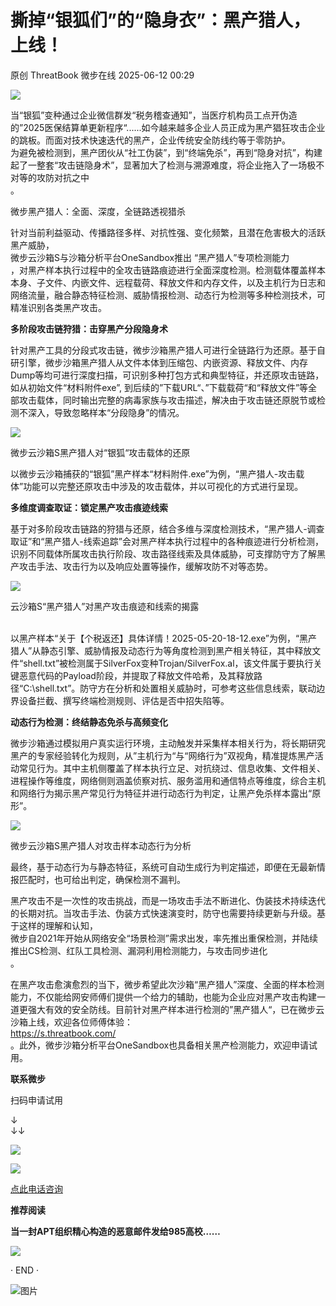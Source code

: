 #  撕掉“银狐们”的“隐身衣”：黑产猎人，上线！  
原创 ThreatBook  微步在线   2025-06-12 00:29  
  
![](https://mmbiz.qpic.cn/mmbiz_png/Yv6ic9zgr5hSEBAmB1ichicNzYXSuLibhHNibUicWIJKpF3Qh9hyVHNPSWgLvBq2PTERZMB9OukxibmQm7pr4AjApg2JA/640?wx_fmt=png&from=appmsg "")  
  
  
当“银狐”变种通过企业微信群发“税务稽查通知”，当医疗机构员工点开伪造的”2025医保结算单更新程序“......如今越来越多企业人员正成为黑产猖狂攻击企业的跳板。而面对技术快速迭代的黑产，企业传统安全防线约等于零防护。  
为避免被检测到，黑产团伙从“社工伪装”，到“终端免杀”，再到“隐身对抗”，构建起了一整套“攻击链隐身术”，显著加大了检测与溯源难度，将企业拖入了一场极不对等的攻防对抗之中  
。  
  
  
  
微步黑产猎人：全面、深度，全链路透视猎杀  
  
针对当前利益驱动、传播路径多样、对抗性强、变化频繁，且潜在危害极大的活跃黑产威胁，  
微步云沙箱S与沙箱分析平台OneSandbox推出 “黑产猎人”专项检测能力  
，对黑产样本执行过程中的全攻击链路痕迹进行全面深度检测。检测载体覆盖样本本身、子文件、内嵌文件、远程载荷、释放文件和内存文件，以及主机行为日志和网络流量，融合静态特征检测、威胁情报检测、动态行为检测等多种检测技术，可精准识别各类黑产攻击。  
  
  
**多阶段攻击链狩猎：击穿黑产分段隐身术**  
  
针对黑产工具的分段式攻击链，微步沙箱黑产猎人可进行全链路行为还原。基于自研引擎，微步沙箱黑产猎人从文件本体到压缩包、内嵌资源、释放文件、内存Dump等均可进行深度扫描，可识别多种打包方式和典型特征，并还原攻击链路，如从初始文件“材料附件exe”, 到后续的”下载URL“、”下载载荷“和“释放文件”等全部攻击载体，同时输出完整的病毒家族与攻击描述，解决由于攻击链还原脱节或检测不深入，导致忽略样本“分段隐身”的情况。  
  
![](https://mmbiz.qpic.cn/mmbiz_png/Yv6ic9zgr5hSEBAmB1ichicNzYXSuLibhHNibW9exdtfx9nXOSia0KJEibVrXRnnNYf2ap7hia55yhHm4VDxeaibxITZXpg/640?wx_fmt=png&from=appmsg "")  
  
  
微步云沙箱S黑产猎人对“银狐“攻击载体的还原  
  
以微步云沙箱捕获的“银狐”黑产样本“材料附件.exe”为例，“黑产猎人-攻击载体”功能可以完整还原攻击中涉及的攻击载体，并以可视化的方式进行呈现。  
  
  
**多维度调查取证：锁定黑产攻击痕迹线索**  
  
  
基于对多阶段攻击链路的狩猎与还原，结合多维与深度检测技术，“黑产猎人-调查取证”和“黑产猎人-线索追踪”会对黑产样本执行过程中的各种痕迹进行分析检测，识别不同载体所属攻击执行阶段、攻击路径线索及具体威胁，可支撑防守方了解黑产攻击手法、攻击行为以及响应处置等操作，缓解攻防不对等态势。  
  
![](https://mmbiz.qpic.cn/mmbiz_png/Yv6ic9zgr5hSEBAmB1ichicNzYXSuLibhHNibiaZPJZVic0hgRqVFX3gqiaImtB3jdMUpEolunwSxjicnz90GZhneuTFryg/640?wx_fmt=png&from=appmsg "")  
  
  
云沙箱S“黑产猎人”对黑产攻击痕迹和线索的揭露  
   
  
以黑产样本“关于【个税返还】具体详情！2025-05-20-18-12.exe”为例，“黑产猎人”从静态引擎、威胁情报及动态行为等角度检测到黑产相关特征，其中释放文件“shell.txt”被检测属于SilverFox变种Trojan/SilverFox.al，该文件属于要执行关键恶意代码的Payload阶段，并提取了释放文件哈希，及其释放路径“C:\shell.txt”。防守方在分析和处置相关威胁时，可参考这些信息线索，联动边界设备拦截、撰写终端检测规则、评估是否中招失陷等。  
  
  
**动态行为检测：终结静态免杀与高频变化**  
  
微步沙箱通过模拟用户真实运行环境，主动触发并采集样本相关行为，将长期研究黑产的专家经验转化为规则，从”主机行为“与“网络行为”双视角，精准提炼黑产活动常见行为。其中主机侧覆盖了样本执行立足、对抗绕过、信息收集、文件相关、进程操作等维度，网络侧则涵盖侦察对抗、服务滥用和通信特点等维度，综合主机和网络行为揭示黑产常见行为特征并进行动态行为判定，让黑产免杀样本露出“原形”。  
  
![](https://mmbiz.qpic.cn/mmbiz_png/Yv6ic9zgr5hSEBAmB1ichicNzYXSuLibhHNibc3QVNBSh4ia4OficJXUU0HgcSzs6D4U0zCr87WicUsSJbyEotyLcYXt8w/640?wx_fmt=png&from=appmsg "")  
  
  
微步云沙箱S黑产猎人对攻击样本动态行为分析  
  
最终，基于动态行为与静态特征，系统可自动生成行为判定描述，即便在无最新情报匹配时，也可给出判定，确保检测不漏判。  
  
黑产攻击不是一次性的攻击挑战，而是一场攻击手法不断进化、伪装技术持续迭代的长期对抗。当攻击手法、伪装方式快速演变时，防守也需要持续更新与升级。基于这样的理解和认知，  
微步自2021年开始从网络安全“场景检测”需求出发，率先推出重保检测，并陆续推出CS检测、红队工具检测、漏洞利用检测能力，与攻击同步进化  
。  
  
在黑产攻击愈演愈烈的当下，微步希望此次沙箱“黑产猎人”深度、全面的样本检测能力，不仅能给网安师傅们提供一个给力的辅助，也能为企业应对黑产攻击构建一道更强大有效的安全防线。目前针对黑产样本进行检测的”黑产猎人“，已在微步云沙箱上线，欢迎各位师傅体验：  
https://s.threatbook.com/  
。此外，微步沙箱分析平台OneSandbox也具备相关黑产检测能力，欢迎申请试用。  
  
  
  
**联系微步**  
  
  
扫码申请试用  
  
↓  
↓↓  
  
![](https://mmbiz.qpic.cn/mmbiz_png/Yv6ic9zgr5hSEBAmB1ichicNzYXSuLibhHNibF1F6AoE72FMiahQv7GHAMGMfYpyrY3M66zs1YrOUib7bqibicSIP0dfv6w/640?wx_fmt=png&from=appmsg "")  
  
![](https://mmbiz.qpic.cn/mmbiz_png/Yv6ic9zgr5hTIdM9koHZFkrtYe5WU5rHxSDicbiaNFjEBAs1rojKGviaJGjOGd9KwKzN4aSpnNZDA5UWpY2E0JAnNg/640?wx_fmt=png&wxfrom=5&wx_lazy=1&wx_co=1 "")  
  
  
[点此电话咨询]()  
  
  
  
  
**推荐阅读**  
  
  
**当一封APT组织精心构造的恶意邮件发给985高校……**  
  
![](https://mmbiz.qpic.cn/mmbiz_jpg/Yv6ic9zgr5hR8BoTtarVJe2z4q4naEWZoGd7AxfsAibluuXoslL1rGGib0n4BX0qcMA6FUR8pdb7DiaCPArQeevE7A/640?wx_fmt=jpeg&from=appmsg "")  
  
  
  
  
  
· END ·  
  
  
![图片](https://mmbiz.qpic.cn/mmbiz_jpg/Yv6ic9zgr5hTwpXSsTSGGmdOCsDy5rySrOeGl0OmfOwicrfVLXpicfCwMNPhEgkUYeMEB9VlzpUIC4S4ObQfxibayQ/640?wx_fmt=jpeg&from=appmsg&wxfrom=5&wx_lazy=1&tp=webp "")  
  
  
